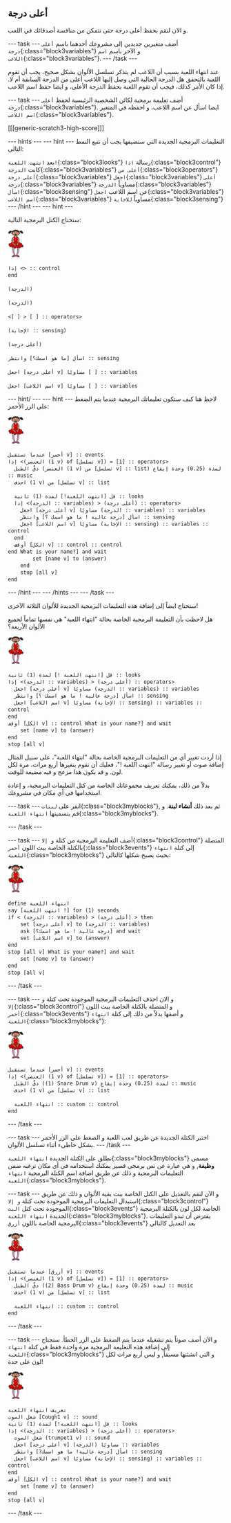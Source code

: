 ## أعلى درجة

و الان لنقم بحفظ أعلى درجة حتى تتمكن من منافسة أصدقائك في اللعب.

\--- task \--- أضف متغيرين جديدين إلى مشروعك أحدهما باسم `أعلى درجة`{:class="block3variables"} و الآخر باسم `اسم اللاعب`{:class="block3variables"}. \--- /task \---

عند انتهاء اللعبة بسبب أن اللاعب لم يتذكر تسلسل الألوان بشكل صحيح، يجب أن تقوم اللعبة بالتحقق هل الدرجة الحالية التي وصل إليها اللاعب أعلى من الدرجة السابقة أم لا. إذا كان الأمر كذلك، فيجب أن تقوم اللعبة بحفظ الدرجة الأعلى، و ايضا حفظ اسم اللاعب.

\--- task \--- أضف تعليمة برمجية لكائن الشخصية الرئيسية لحفظ `أعلى درجة`{:class="block3variables"}. ايضا اسأل عن اسم اللاعب، و احفظه في المتغير `اسم اللاعب`{:class="block3variables"}.

[[[generic-scratch3-high-score]]]

\--- hints \--- \--- hint \--- التعليمات البرمجية الجديدة التي ستضيفها يجب أن تتبع النمط التالي:

بعد `انتهت اللعبة!`{:class="block3looks"} رسالة `اذا`{:class="block3control"} كانت `الدرجة`{:class="block3variables"} `أعلى من`{:class="block3operators"} `أعلى درجة`{:class="block3variables"} `اجعل`{:class="block3variables"} `أعلى درجة`{:class="block3variables"} مساوياً `الدرجة`{:class="block3variables"} `اسأل`{:class="block3sensing"} عن اسم اللاعب `اجعل`{:class="block3variables"} ` اسم اللاعب`{:class="block3variables"} مساوياً `للاجابة`{:class="block3sensing"} \--- /hint \--- \--- hint \---

ستحتاج الكتل البرمجية التالية:

![راقصة البالية](images/ballerina.png)

```blocks3
إذا <> :: control
end

(الدرجة)

(الدرجة)

<[ ] > [ ] :: operators>

(الإجابة :: sensing)

(أعلى درجة)

اسأل [ما هو اسمك؟] وانتظر :: sensing

اجعل [أعلى درجة v] مساويًا [ ] :: variables

اجعل [اسم اللاعب v] مساويًا [ ] :: variables 
```

\--- hint/ \--- \--- hint \--- لاحظ هنا كيف ستكون تعليماتك البرمجية عندما يتم الضغط على الزر الأحمر:

![راقصة البالية](images/ballerina.png)

```blocks3
عندما تستقبل [أحمر v] :: events
إذا <(العنصر (1 v) of [تسلسل v]) = [1] :: operators> 
  دقَّ الطبل (العنصر (1 v) من [تسلسل v] :: list) لمدة (0.25) وحدة إيقاع :: music
  احذف (1 v) من [تسلسل v] :: list

  قل [انتهت اللعبة!] لمدة (1) ثانية :: looks
  إذا <(الدرجة :: variables) > (أعلى درجة) :: operators> 
    اجعل [أعلى درجة v] مساويًا (الدرجة :: variables) :: variables
    اسأل [درجة عالية ! ما هو اسمك ؟] وانتظر :: sensing
    اجعل [اسم اللاعب v] مساويًا (الإجابة :: sensing) :: variables :: control
  end
  أوقف [الكل v] :: control :: control
end What is your name?] and wait
        set [name v] to (answer)
    end
    stop [all v]
end
```

\--- /hint \--- \--- /hints \--- \--- /task \---

ستحتاج ايضاً إلى إضافة هذه التعليمات البرمجية الجديدة للألوان الثلاثة الآخرى!

هل لاحظت بأن التعليمة البرمجية الخاصة بحالة "انتهاء اللعبة" هي نفسها تماماً لجميع الألوان الأربعة؟

![راقصة البالية](images/ballerina.png)

```blocks3
قل [انتهت اللعبة !] لمدة (1) ثانية :: looks
إذا <(الدرجة :: variables) > (أعلى درجة) :: operators> 
  اجعل [أعلى درجة v] مساويًا (الدرجة :: variables) :: variables
  اسأل [درجة عالية ! ما هو اسمك ؟] وانتظر :: sensing
  اجعل [اسم اللاعب v] مساويًا (الإجابة :: sensing) :: variables :: control
end
أوقف [الكل v] :: control What is your name?] and wait
    set [name v] to (answer)
end
stop [all v]
```

إذا أردت تغيير أي من التعليمات البرمجية الخاصة بحالة "انتهاء اللعبة"، على سبيل المثال إضافة صوت أو تغيير رسالة "انتهت اللعبة !"، فعليك أن تقوم بتغيرها أربع مرات، مرة لكل لون. و قد يكون هذا مزعج و فيه مضيعة للوقت.

بدلاً من ذلك، يمكنك تعريف مجموعاتك الخاصة من كتل التعليمات البرمجية، و إعادة استخدامها في أي مكان في مشروعك.

\--- task \--- انقر على `لبنات`{:class="block3myblocks"}, ثم بعد ذلك **أنشاء لبنة**. و قم بتسميتها `انتهاء اللعبة`{:class="block3myblocks"}.

\--- /task \---

\--- task \--- أضف التعليمة البرمجية من كتلة `و إلا`{:class="block3control"} المتصلة بالكتلة الخاصة ببث اللون `أحمر`{:class="block3events"} إلى كتلة `انتهاء اللعبة`{:class="block3myblocks"} بحيث يصبح شكلها كالتالي:

![راقصة البالية](images/ballerina.png)

```blocks3
define انتهاء اللعبة
say [انتهت اللعبة !] for (1) seconds
if < (الدرجة :: variables) > (أعلى درجة) > then
    set [أعلى درجة v] to (الدرجة :: variables)
    ask [درجة عالية ! ما هو اسمك؟] and wait
    set [اسم اللاعب v] to (answer)
end
stop [all v] What is your name?] and wait
    set [name v] to (answer)
end
stop [all v]
```

\--- /task \---

\--- task \--- و الان احذف التعليمات البرمجية الموجودة تحت كتلة `و إلا`{:class="block3control"} و المتصلة بالكتلة الخاصة ببث اللون `أحمر`{:class="block3events"} و أضفها بدلاً من ذلك إلى كتلة `انتهاء اللعبة`{:class="block3myblocks"}:

![راقصة البالية](images/ballerina.png)

```blocks3
عندما تستقبل [أحمر v] :: events
إذا <(العنصر (1 v) of [تسلسل v]) = [1] :: operators> 
  دقَّ الطبل ((1) Snare Drum v) لمدة (0.25) وحدة إيقاع :: music
  احذف (1 v) من [تسلسل v] :: list

  انتهاء اللعبة :: custom :: control
end
```

\--- /task \---

\--- task \--- اختبر الكتلة الجديدة عن طريق لعب اللعبة و الضغط على الزر الأحمر بشكل خاطىء أثناء تسلسل الألوان. \--- /task \---

نطلق على الكتلة الجديدة `انتهاء اللعبة`{:class="block3myblocks"} مسمى **وظيفة**, و هي عبارة عن نص برمجي قصير يمكنك استخدامه في أي مكان ترغبه ضمن التعليمات البرمجية و ذلك عن طريق اضافة اسم الكتلة البرمجية `انتهاء اللعبة`{:class="block3myblocks"}.

\--- task \--- و الآن لنقم بالتعديل على الكتل الخاصة ببث بقية الألوان و ذلك عن طريق استبدال التعليمات البرمجية الموجودة تحت كتلة `و إلا`{:class="block3control"} الموجودة تحت كتل `البث`{:class="block3events"} الخاصة لكل لون بالكتلة البرمجية الجديدة `انتهاء اللعبة`{:class="block3myblocks"}. يفترض أن تبدو التعليمات البرمجية الخاصة باللون `أزرق`{:class="block3events"} بعد التعديل كالتالي

![راقصة البالية](images/ballerina.png)

```blocks3
عندما تستقبل [أزرق v] :: events
إذا <(العنصر (1 v) of [تسلسل v]) = [1] :: operators> 
  دقَّ الطبل ((2) Bass Drum v) لمدة (0.25) وحدة إيقاع :: music
  احذف (1 v) من [تسلسل v] :: list

  انتهاء اللعبة :: custom :: control
end
```

\--- /task \---

\--- task \--- و الآن أضف صوتاً يتم تشغيله عندما يتم الضغط على الزر الخطأ. ستحتاج إلى إضافة هذه التعليمة البرمجية مرة واحدة فقط في كتلة `انتهاء اللعبة`{:class="block3myblocks"} و التي انشئتها مسبقاً, و ليس أربع مرات لكل لون على حدة!

![راقصة البالية](images/ballerina.png)

```blocks3
تعريف انتهاء اللعبة
شغل الصوت [Cough1 v] :: sound
قل [انتهت اللعبة!] لمدة (1) ثانية :: looks
إذا <(الدرجة :: variables) > (أعلى درجة) :: operators> 
  شغل الصوت (trumpet1 v) :: sound
  اجعل [أعلى درجة v] مساويًا (الدرجة) :: variables
  اسأل [درجة عالية! ما هو اسمك?] وانتظر :: sensing
  اجعل [اسم اللاعب v] مساويًا (الإجابة :: sensing) :: variables :: control
end
أوقف [الكل v] :: control What is your name?] and wait
    set [name v] to (answer)
end
stop [all v]
```

\--- /task \---